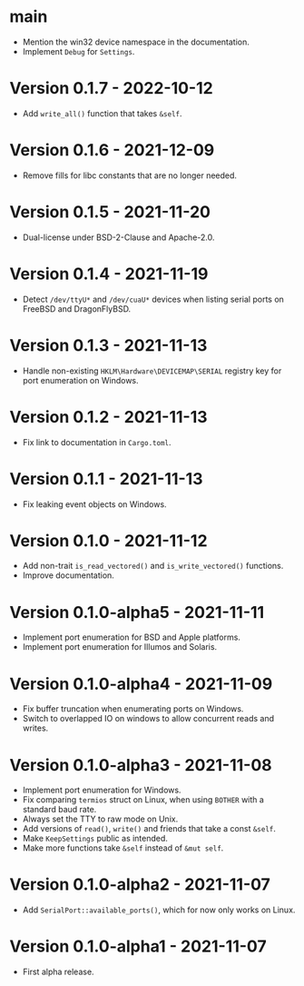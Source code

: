 # main
- Mention the win32 device namespace in the documentation.
- Implement `Debug` for `Settings`.

# Version 0.1.7 - 2022-10-12
- Add `write_all()` function that takes `&self`.

# Version 0.1.6 - 2021-12-09
- Remove fills for libc constants that are no longer needed.

# Version 0.1.5 - 2021-11-20
- Dual-license under BSD-2-Clause and Apache-2.0.

# Version 0.1.4 - 2021-11-19
- Detect `/dev/ttyU*` and `/dev/cuaU*` devices when listing serial ports on FreeBSD and DragonFlyBSD.

# Version 0.1.3 - 2021-11-13
- Handle non-existing `HKLM\Hardware\DEVICEMAP\SERIAL` registry key for port enumeration on Windows.

# Version 0.1.2 - 2021-11-13
- Fix link to documentation in `Cargo.toml`.

# Version 0.1.1 - 2021-11-13
- Fix leaking event objects on Windows.

# Version 0.1.0 - 2021-11-12
- Add non-trait `is_read_vectored()` and `is_write_vectored()` functions.
- Improve documentation.

# Version 0.1.0-alpha5 - 2021-11-11
- Implement port enumeration for BSD and Apple platforms.
- Implement port enumeration for Illumos and Solaris.

# Version 0.1.0-alpha4 - 2021-11-09
- Fix buffer truncation when enumerating ports on Windows.
- Switch to overlapped IO on windows to allow concurrent reads and writes.

# Version 0.1.0-alpha3 - 2021-11-08
- Implement port enumeration for Windows.
- Fix comparing `termios` struct on Linux, when using `BOTHER` with a standard baud rate.
- Always set the TTY to raw mode on Unix.
- Add versions of `read()`, `write()` and friends that take a const `&self`.
- Make `KeepSettings` public as intended.
- Make more functions take `&self` instead of `&mut self`.

# Version 0.1.0-alpha2 - 2021-11-07
- Add `SerialPort::available_ports()`, which for now only works on Linux.

# Version 0.1.0-alpha1 - 2021-11-07
- First alpha release.

